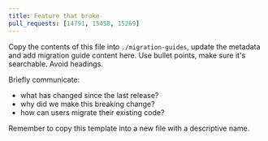 ```yaml
---
title: Feature that broke
pull_requests: [14791, 15458, 15269]
---
```


Copy the contents of this file into `./migration-guides`, update the metadata and add migration guide content here. Use bullet points, make sure it's searchable. Avoid headings.

Briefly communicate:

- what has changed since the last release?
- why did we make this breaking change?
- how can users migrate their existing code?

Remember to copy this template into a new file with a descriptive name.
